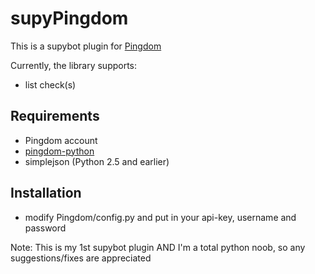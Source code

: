 supyPingdom
=====================
This is a supybot plugin for [Pingdom](http://pingdom.com)

Currently, the library supports:

* list check(s)

Requirements
--------------------
- Pingdom account
- [pingdom-python](https://github.com/EA2D/pingdom-python)
- simplejson (Python 2.5 and earlier)


Installation
--------------------
* modify Pingdom/config.py and put in your api-key, username and password


Note: This is my 1st supybot plugin AND I'm a total python noob, so any suggestions/fixes are appreciated